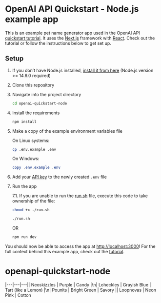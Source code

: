 # OpenAI API Quickstart - Node.js example app

This is an example pet name generator app used in the OpenAI API [quickstart tutorial](https://beta.openai.com/docs/quickstart). It uses the [Next.js](https://nextjs.org/) framework with [React](https://reactjs.org/). Check out the tutorial or follow the instructions below to get set up.

## Setup

1. If you don’t have Node.js installed, [install it from here](https://nodejs.org/en/) (Node.js version >= 14.6.0 required)

2. Clone this repository

3. Navigate into the project directory

   ```bash
   cd openai-quickstart-node
   ```

4. Install the requirements

   ```bash
   npm install
   ```

5. Make a copy of the example environment variables file

   On Linux systems: 
   ```bash
   cp .env.example .env
   ```
   On Windows:
   ```powershell
   copy .env.example .env
   ```
6. Add your [API key](https://beta.openai.com/account/api-keys) to the newly created `.env` file

7. Run the app

   7.1. If you are unable to run the [run.sh](https://github.com/MessiDaGod/openapi-quickstart-node/blob/main/run.sh) file, execute this code to take ownership of the file:

   ```bash
   chmod +x ./run.sh
   ```
   
   ```bash
   ./run.sh
   ```
   
   OR
   
   ```bash
   npm run dev
   ```

You should now be able to access the app at [http://localhost:3000](http://localhost:3000)! For the full context behind this example app, check out the [tutorial](https://beta.openai.com/docs/quickstart).
# openapi-quickstart-node

|---|---|---|| Neoskizzles | Purple | Candy |\n| Loheckles | Grayish Blue | Tart (like a Lemon) |\n| Pounits | Bright Green | Savory || Loopnovas | Neon Pink | Cotton
